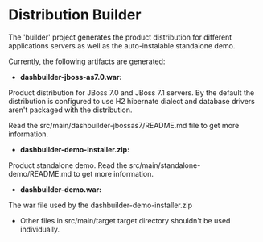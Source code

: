 Distribution Builder
==========================

The 'builder' project generates the product distribution for different applications servers as well as the
auto-instalable standalone demo.

Currently, the following artifacts are generated:

* **dashbuilder-jboss-as7.0.war:**

Product distribution for JBoss 7.0 and JBoss 7.1 servers.
By the default the distribution is configured to use H2 hibernate dialect and database drivers aren't packaged with
the distribution.

Read the src/main/dashbuilder-jbossas7/README.md file to get more information.

* **dashbuilder-demo-installer.zip:**

Product standalone demo.
Read the src/main/standalone-demo/README.md to get more information.

* **dashbuilder-demo.war:**

The war file used by the dashbuilder-demo-installer.zip

* Other files in src/main/target target directory shouldn't be used individually.
